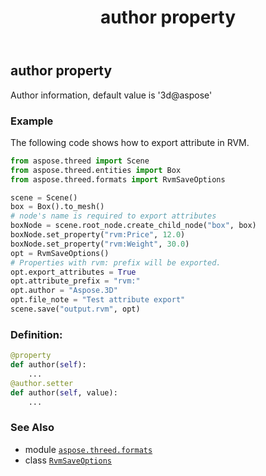 ﻿---
title: author property
second_title: Aspose.3D for Python via .NET API References
description: 
type: docs
weight: 50
url: /aspose.threed.formats/rvmsaveoptions/author/
is_root: false
---

## author property


Author information, default value is '3d@aspose'

### Example 


The following code shows how to export attribute in RVM. 
		
```python
from aspose.threed import Scene
from aspose.threed.entities import Box
from aspose.threed.formats import RvmSaveOptions

scene = Scene()
box = Box().to_mesh()
# node's name is required to export attributes
boxNode = scene.root_node.create_child_node("box", box)
boxNode.set_property("rvm:Price", 12.0)
boxNode.set_property("rvm:Weight", 30.0)
opt = RvmSaveOptions()
# Properties with rvm: prefix will be exported.
opt.export_attributes = True
opt.attribute_prefix = "rvm:"
opt.author = "Aspose.3D"
opt.file_note = "Test attribute export"
scene.save("output.rvm", opt)

```
### Definition:
```python
@property
def author(self):
    ...
@author.setter
def author(self, value):
    ...
```

### See Also
* module [`aspose.threed.formats`](../../)
* class [`RvmSaveOptions`](/3d/python-net/aspose.threed.formats/rvmsaveoptions)
